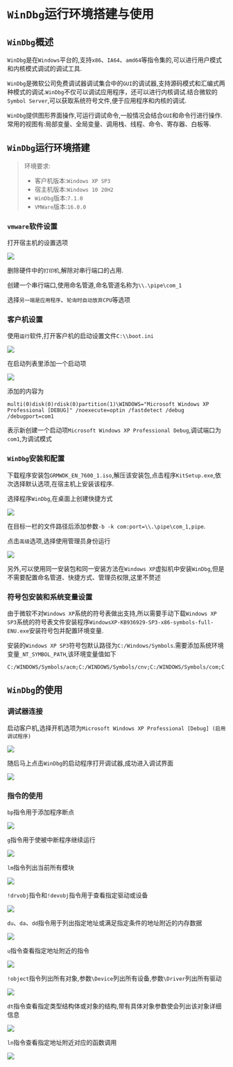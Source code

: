 # `WinDbg`运行环境搭建与使用

## `WinDbg`概述

`WinDbg`是在`Windows`平台的,支持`x86`、`IA64`、`amd64`等指令集的,可以进行用户模式和内核模式调试的调试工具.

`WinDbg`是微软公司免费调试器调试集合中的`GUI`的调试器,支持源码模式和汇编式两种模式的调试.`WinDbg`不仅可以调试应用程序，还可以进行内核调试.结合微软的`Symbol Server`,可以获取系统符号文件,便于应用程序和内核的调试.

`WinDbg`提供图形界面操作,可运行调试命令,一般情况会结合`GUI`和命令行进行操作.常用的视图有:局部变量、全局变量、调用栈、线程、命令、寄存器、白板等.

## `WinDbg`运行环境搭建

> 环境要求:
>
> - 客户机版本:`Windows XP SP3`
> - 宿主机版本:`Windows 10 20H2`
> - `WinDbg`版本:`7.1.0`
> - `VMWare`版本:`16.0.0`

### `vmware`软件设置

打开宿主机的设置选项

![](../IMG/report_windbg-1.png)

删除硬件中的`打印机`,解除对串行端口的占用.

创建一个串行端口,使用命名管道,命名管道名称为`\\.\pipe\com_1`

选择`另一端是应用程序`、`轮询时自动放弃CPU`等选项

### 客户机设置

使用`运行`软件,打开客户机的启动设置文件`C:\\boot.ini`

![](../IMG/report_windbg-2.png)

在启动列表里添加一个启动项

![](../IMG/report_windbg-3.png)

添加的内容为

```
multi(0)disk(0)rdisk(0)partition(1)\WINDOWS="Microsoft Windows XP Professional [DEBUG]" /noexecute=optin /fastdetect /debug /debugport=com1
```

表示新创建一个启动项`Microsoft Windows XP Professional Debug`,调试端口为`com1`,为调试模式

### `WinDbg`安装和配置

下载程序安装包`GRMWDK_EN_7600_1.iso`,解压该安装包,点击程序`KitSetup.exe`,依次选择默认选项,在宿主机上安装该程序.

选择程序`WinDbg`,在桌面上创建快捷方式

![](../IMG/report_windbg-4.png)

在目标一栏的文件路径后添加参数`-b -k com:port=\\.\pipe\com_1,pipe`.

点击`高级`选项,选择使用管理员身份运行

![](../IMG/report_windbg-5.png)

另外,可以使用同一安装包和同一安装方法在`Windows XP`虚拟机中安装`WinDbg`,但是不需要配置命名管道、快捷方式、管理员权限,这里不赘述

### 符号包安装和系统变量设置

由于微软不对`Windows XP`系统的符号表做出支持,所以需要手动下载`Windows XP SP3`系统的符号表文件安装程序`WindowsXP-KB936929-SP3-x86-symbols-full-ENU.exe`安装符号包并配置环境变量.

安装的`Windows XP SP3`符号包默认路径为`C:/Windows/Symbols`.需要添加系统环境变量`_NT_SYMBOL_PATH`,该环境变量值如下

```
C:/WINDOWS/Symbols/acm;C:/WINDOWS/Symbols/cnv;C:/WINDOWS/Symbols/com;C:/WINDOWS/Symbols/cpl;C:/WINDOWS/Symbols/dic;C:/WINDOWS/Symbols/dll;C:/WINDOWS/Symbols/drv;C:/WINDOWS/Symbols/exe;C:/WINDOWS/Symbols/iec;C:/WINDOWS/Symbols/ime;C:/WINDOWS/Symbols/ocx;C:/WINDOWS/Symbols/scr;C:/WINDOWS/Symbols/sys;C:/WINDOWS/Symbols/tpl;C:/WINDOWS/Symbols/tsp;C:/WINDOWS/Symbols/wpc;symsrv*symsrv.dll*C:/mysymbol*http://msdl.microsoft.com/download/symbols
```

## `WinDbg`的使用

### 调试器连接

启动客户机,选择开机选项为`Microsoft Windows XP Professional [Debug] (启用调试程序)`

![](../IMG/report_windbg-7.png)

随后马上点击`WinDbg`的启动程序打开调试器,成功进入调试界面

![](../IMG/report_windbg-8.png)

### 指令的使用

`bp`指令用于添加程序断点

![](../IMG/LAB10-1-3.png)

`g`指令用于使被中断程序继续运行

![](../IMG/report_windbg-9.png)

`lm`指令列出当前所有模块

![](../IMG/report_windbg-10.png)

`!drvobj`指令和`!devobj`指令用于查看指定驱动或设备

![](../IMG/LAB10-3-3.png)

`du`、`da`、`dd`指令用于列出指定地址或满足指定条件的地址附近的内存数据

![](../IMG/LAB10-3-5.png)

`u`指令查看指定地址附近的指令

![](../IMG/LAB10-2-5.png)

`!object`指令列出所有对象,参数`\Device`列出所有设备,参数`\Driver`列出所有驱动

![](../IMG/report_windbg-11.png)

`dt`指令查看指定类型结构体或对象的结构,带有具体对象参数使会列出该对象详细信息

![](../IMG/LAB10-3-4.png)

`ln`指令查看指定地址附近对应的函数调用

![](../IMG/LAB10-3-6.png)
